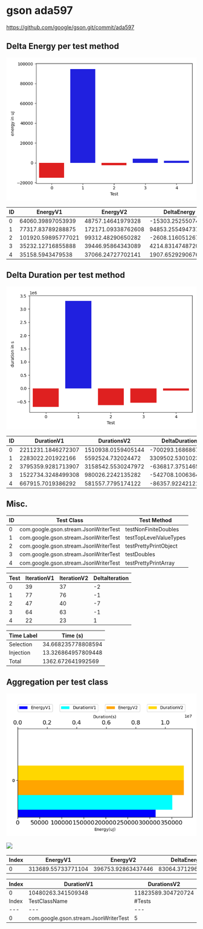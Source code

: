 # gson ada597


https://github.com/google/gson.git/commit/ada597



## Delta Energy per test method

![](./gson_delta_energy_0_v.png)


| ID | EnergyV1 | EnergyV2 | DeltaEnergy |
| --- | --- | --- | --- |
| 0 | 64060.39897053939 | 48757.14641979328 | -15303.25255074611 |
| 1 | 77317.83789288875 | 172171.09338762608 | 94853.25549473733 |
| 2 | 101920.59895777021 | 99312.48290650282 | -2608.116051267396 |
| 3 | 35232.12716855888 | 39446.95864343089 | 4214.831474872008 |
| 4 | 35158.5943479538 | 37066.24727702141 | 1907.6529290676117 |

## Delta Duration per test method

![](./gson_delta_duration_0_v.png)


| ID | DurationV1 | DurationsV2 | DeltaDuration |
| --- | --- | --- | --- |
| 0 | 2211231.1846272307 | 1510938.0159405144 | -700293.1686867164 |
| 1 | 2283022.201922166 | 5592524.732024472 | 3309502.530102306 |
| 2 | 3795359.9281713907 | 3158542.5530247972 | -636817.3751465934 |
| 3 | 1522734.3248499308 | 980026.2242135282 | -542708.1006364026 |
| 4 | 667915.7019386292 | 581557.7795174122 | -86357.92242121696 |

## Misc.

| ID | Test Class | Test Method |
| --- | --- | --- |
| 0 | com.google.gson.stream.JsonWriterTest | testNonFiniteDoubles |
| 1 | com.google.gson.stream.JsonWriterTest | testTopLevelValueTypes |
| 2 | com.google.gson.stream.JsonWriterTest | testPrettyPrintObject |
| 3 | com.google.gson.stream.JsonWriterTest | testDoubles |
| 4 | com.google.gson.stream.JsonWriterTest | testPrettyPrintArray |


| Test | IterationV1 | IterationV2 | DeltaIteration |
| --- | --- | --- | --- |
| 0 | 39 | 37 | -2 |
| 1 | 77 | 76 | -1 |
| 2 | 47 | 40 | -7 |
| 3 | 64 | 63 | -1 |
| 4 | 22 | 23 | 1 |



| Time Label | Time (s) |
| --- | --- |
| Selection | 34.668235778808594 |
| Injection | 13.326864957809448 |
| Total | 1362.672641992569 |


## Aggregation per test class


![](./gson.png)

![](./gson_delta_1_v.png)

| Index | EnergyV1 | EnergyV2 | DeltaEnergy |
| --- | --- | --- | --- |
| 0 | 313689.55733771104 | 396753.92863437446 | 83064.37129666342 |

| Index | DurationV1 | DurationsV2 | DeltaDuration |
| --- | --- | --- | --- |
| 0 | 10480263.341509348 | 11823589.304720724 | 1343325.9632113762 |
| Index | TestClassName | #Tests |
| --- | --- | --- |
| 0 | com.google.gson.stream.JsonWriterTest | 5 |

